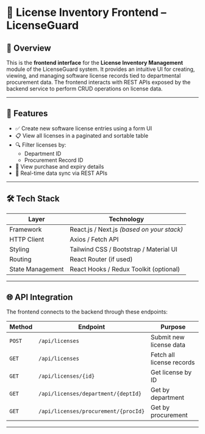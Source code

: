 # 🎨 License Inventory Frontend – LicenseGuard

## 📘 Overview

This is the **frontend interface** for the **License Inventory Management** module of the LicenseGuard system. It provides an intuitive UI for creating, viewing, and managing software license records tied to departmental procurement data. The frontend interacts with REST APIs exposed by the backend service to perform CRUD operations on license data.

---

## 🚀 Features

- ✅ Create new software license entries using a form UI
- 📋 View all licenses in a paginated and sortable table
- 🔍 Filter licenses by:
  - Department ID
  - Procurement Record ID
- 📅 View purchase and expiry details
- 🔄 Real-time data sync via REST APIs

---

## 🛠️ Tech Stack

| Layer           | Technology         |
|----------------|--------------------|
| Framework       | React.js / Next.js *(based on your stack)* |
| HTTP Client     | Axios / Fetch API  |
| Styling         | Tailwind CSS / Bootstrap / Material UI |
| Routing         | React Router (if used) |
| State Management| React Hooks / Redux Toolkit (optional) |

---

## 🌐 API Integration

The frontend connects to the backend through these endpoints:

| Method | Endpoint | Purpose |
|--------|----------|---------|
| `POST` | `/api/licenses` | Submit new license data |
| `GET`  | `/api/licenses` | Fetch all license records |
| `GET`  | `/api/licenses/{id}` | Get license by ID |
| `GET`  | `/api/licenses/department/{deptId}` | Get by department |
| `GET`  | `/api/licenses/procurement/{procId}` | Get by procurement |

---


